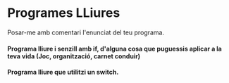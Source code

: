 # Programes LLiures

Posar-me amb comentari l'enunciat del teu programa.

#### Programa lliure i senzill amb if, d'alguna cosa que puguessis aplicar a la teva vida  (Joc, organització, carnet conduir)

#### Programa lliure que utilitzi un switch.
